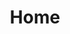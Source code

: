 ---
home: true
title: Home
tagline: 最佳 USDT.TRC20 收款接口服务 🚀
heroImage: /images/logo.png
actions:
  - text: 商户登录
    link: https://pro.tronapi.com
    type: primary
  - text: 接入文档
    link: /api/
    type: secondary
features:
  - title: 极速
    details: 得益于波场良好的架构设计和编程技巧，其公链的运行效率在全球公链中都名列前茅。

  - title: 体验
    details: 波场 USDT.TRC20 的交易手续费几乎可以忽略不计，让用户付款不再望而却步，极大提升交易转换率。

  - title: 稳定
    details: 我们的主力开发人员是前蚂蚁金服技术专家，专业极致，精益求精，绝不在最关键的地方掉链子。

  - title: 安全
    details: 系统对全链路交易数据进行了最高强度的加密处理，同时开启了高强度的身份验证，和钱打交道，务必居安思危。

  - title: 匿名
    details: 平台生成的每一笔订单，关联的都是一个全新未使用的地址，天然匿名，拒绝追踪，江湖没有大哥的传说。

  - title: 低价
    details: 我们不收取服务开通费用，不收取资金归集费用，仅收取低廉的交易手续费，助你最低成本打通交易闭环。

footer: Copyright © 2022 Tronapi
---